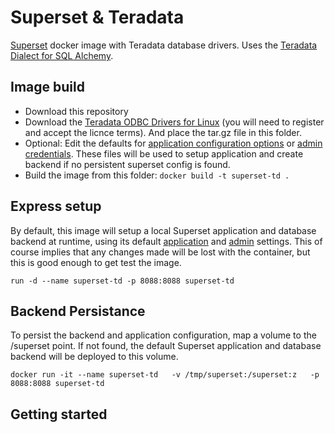 # Superset & Teradata
[Superset](https://github.com/apache/incubator-superset) docker image with Teradata database drivers. 
Uses the [Teradata Dialect for SQL Alchemy](https://github.com/Teradata/sqlalchemy-teradata). 

## Image build
* Download this repository
* Download the [Teradata ODBC Drivers for Linux](http://downloads.teradata.com/download/connectivity/odbc-driver/linux) (you will need to register and accept the licnce terms). And place the tar.gz file in this folder.
* Optional: Edit the defaults for [application configuration options](superset.cfg) or [admin credentials](admin.cfg). These files will be used to setup application and create backend if no persistent superset config is found.
* Build the image from this folder: 
`docker build -t superset-td .`

## Express setup
By default, this image will setup a local Superset application and database backend at runtime, using its default [application](superset.cfg) and [admin](admin.cfg) settings.
This of course implies that any changes made will be lost with the container, but this is good enough to get test the image. 

`run -d --name superset-td -p 8088:8088 superset-td`

## Backend Persistance
To persist the backend and application configuration, map a volume to the /superset point.
If not found, the default Superset application and database backend will be deployed to this volume.

`docker run -it --name superset-td   -v /tmp/superset:/superset:z   -p 8088:8088 superset-td`

## Getting started
